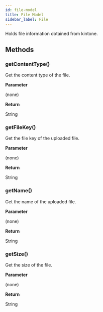 ```yaml
---
id: file-model
title: File Model
sidebar_label: File
---
```


Holds file information obtained from kintone.

## Methods

### getContentType()

Get the content type of the file.

**Parameter**

(none)

**Return**

String

### getFileKey()

Get the file key of the uploaded file.

**Parameter**

(none)

**Return**

String

### getName()

Get the name of the uploaded file.

**Parameter**

(none)

**Return**

String

### getSize()

Get the size of the file.

**Parameter**

(none)

**Return**

String